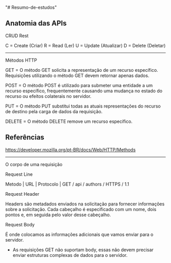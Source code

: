 "# Resumo-de-estudos" 

## **Anatomia das APIs**

CRUD Rest

C = Create (Criar)
R = Read (Ler)
U = Update (Atualizar)
D = Delete (Deletar)

-----------------------------------------------------------------------------------

Métodos HTTP

GET = O método GET solicita a representação de um recurso específico. Requisições utilizando o método GET devem retornar apenas dados.

POST = O método POST é utilizado para submeter uma entidade a um recurso específico, frequentemente causando uma mudança no estado do recurso ou efeitos colaterais no servidor.

PUT = O método PUT substitui todas as atuais representações do recurso de destino pela carga de dados da requisição.
 
DELETE = O método DELETE remove um recurso específico.

## **Referências**

https://developer.mozilla.org/pt-BR/docs/Web/HTTP/Methods

-----------------------------------------------------------------------------------

O corpo de uma requisição

Request Line

Metodo |    URL        | Protocolo  |
  GET  / api / authors / HTTPS / 1.1

Request Header

Headers são metadados enviados na solicitação para fornecer informações sobre a solicitação. Cada cabeçalho é especificado com um nome, dois pontos e, em seguida pelo valor desse cabeçalho.

Request Body

É onde colocamos as informações adicionais que vamos enviar para o servidor.

* As requisições GET não suportam body, essas não devem precisar enviar estruturas complexas de dados para o servidor.
